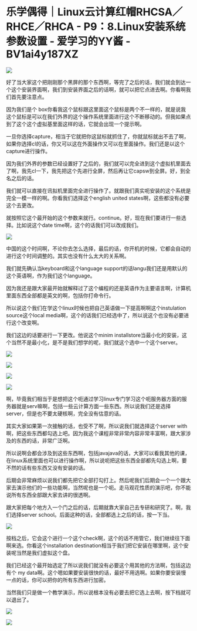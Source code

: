 # 乐学偶得｜Linux云计算红帽RHCSA／RHCE／RHCA - P9：8.Linux安装系统参数设置 - 爱学习的YY酱 - BV1ai4y187XZ

![](img/225023b9109876b3518d178ee11db919_0.png)

好了当大家这个把刚刚那个黑屏的那个东西啊，等完了之后的话，我们就会到达一个这个安装界面啊，我们到安装界面之后的话啊，就可以把它点进去啊。你看啊我们首先要注意点。

因为我们是个 box你看我这个鼠标跟这里面这个鼠标是两个不一样的，就是说我这个鼠标是可以在我们外界的这个操作系统里面进行这个不断移动的。但我如果点到了这个这个虚拟基里面这样的话，它就会出现一个提示啊。

一旦你选择capture，相当于它就把你这鼠标就抓住了，你就鼠标就出不去了啊，如果你选择cl的话，你又可以这在外面操作又可以在里面操作。我们还是以这个capture进行操作。

因为我们外界的参数已经设置好了之后的，我们就可以完全进到这个虚拟机里面去了啊，我先cl一下，我先把这个先进行全屏，然后再让它capsw到全屏。好，到全名之后的话。

我们就可以直接在讯拟机里面完全进行操作了。就跟我们真实呃安装的这个系统是完全一模一样的啊。你看我们选择这个english united states啊，这些都没有必要这个去更改。

就按照它这个最开始的这个参数来就行。continue。好，现在我们要进行一些选择。比如说这个date time啊，这个的话我们可以改成我们。



![](img/225023b9109876b3518d178ee11db919_2.png)

中国的这个时间啊，不论你去怎么选择，最后的话，你开机的时候，它都会自动的进行这个时间调整的。其实也没有什么太大的关系啊。

我们就先确认当keyboard和这个language support的话langu我们还是用默认的这个英语啊，作为我们这个language。

因为我还是跟大家最开始就解释过了这个编程的还是英语作为主要语言啊，计算机里面东西全部都是英文的啊，包括你打命令行。

所以说这个我们在学这个linux时候也把自己英语做一下提高啊啊这个instulation source这个local media啊，这个的话我们已经选中了，所以说这个也没有必要进行这个改变啊。

我们这边的话要进行一下更改。他说这个minim installstore当最小化的安装，这个当然不是最小化，是不是我们想学的呢，我们就这个选中一个这个server。



![](img/225023b9109876b3518d178ee11db919_4.png)

![](img/225023b9109876b3518d178ee11db919_5.png)

![](img/225023b9109876b3518d178ee11db919_6.png)

![](img/225023b9109876b3518d178ee11db919_7.png)

啊，毕竟我们相当于是想把这个呃通过学习linux专门学习这个呃服务器方面的服务器就是serv嘛啊，包括一些云计算方面一些东西。所以说我们还是选择server，但是也不要太硬核啊，完全没有估意的话。

其实大家如果第一次接触的话，也受不了啊，所以说我们就选择这个server with啊，把这些东西都勾选上吧。因为我这个课程非常非常内容非常丰富啊，跟大家涉及的东西的话，非常广泛啊。

所以说啊会都会涉及到这些东西啊，包括javajava的话，大家可以看我其他的课，在linux系统里面也可以进行操作啊，所以说呃把这些东西全部都先勾选上啊，要不然的话有些东西又没有安装的话。

后期会非常麻烦以说我们都先把它全部打勾打上。然后呢我们后期会一个一个跟大家去演示他们的一些功能啊，当然呢也是一个呃。走马观花性质的演示吧，你不能说所有东西全部跟大家去讲的很透啊。

跟大家把每个地方入一个门之后的话，后期就靠大家自己去专研和研究了。啊，我们选择server school。后面这种的话，全部都选上之后的话，按一下当。



![](img/225023b9109876b3518d178ee11db919_9.png)

按档之后，它会这个进行一个这个check啊，这个的话不用管它，我们继续往下面啊来选。你看这个installation destination相当于我们把它安装在哪里啊，这个安装呢当然是我们虚拟这个盘。

我们已经这个最开始选定了所以说我们就没有必要这个用其他的方法啊，包括这边有个 my data啊。这个嗯如果要安装很快的话，最好不用选啊。如果你要安装慢一点的话，你可以把你的所有东西进行加密。

当然我们只是做一个教学演示，所以说根本没有必要去把它选上去啊，按下档就可以退出了。

![](img/225023b9109876b3518d178ee11db919_11.png)

![](img/225023b9109876b3518d178ee11db919_12.png)